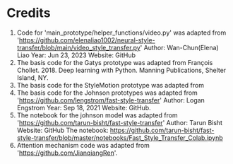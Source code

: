 # Credits

1. Code for 'main_prototype/helper_functions/video.py' was adapted from 'https://github.com/elenaliao1002/neural-style-transfer/blob/main/video_style_transfer.py'
   Author: Wan-Chun(Elena) Liao
   Year: Jun 23, 2023
   Website: GitHub
2. The basis code for the Gatys prototype was adapted from François Chollet. 2018. Deep learning with Python. Manning Publications, Shelter Island, NY.
3. The basis code for the StyleMotion prototype was adapted from
4. The basis code for the Johnson prototypes was adapted from 'https://github.com/lengstrom/fast-style-transfer'
   Author: Logan Engstrom
   Year: Sep 18, 2021
   Website: GitHub.
5. The notebook for the johnson model was adapted from 'https://github.com/tarun-bisht/fast-style-transfer'
   Author: Tarun Bisht
   Website: GitHub
   The notebook: https://github.com/tarun-bisht/fast-style-transfer/blob/master/notebooks/Fast_Style_Transfer_Colab.ipynb
6. Attention mechanism code was adapted from 'https://github.com/JianqiangRen'.
